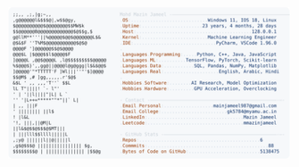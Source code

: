 <picture>
  <source srcset="https://raw.githubusercontent.com/mmazinjameel/mmazinjameel/main/dark_mode.svg?v=1743603002" media="(prefers-color-scheme: dark)">
  <img src="https://raw.githubusercontent.com/mmazinjameel/mmazinjameel/main/light_mode.svg?v=1743603002">
</picture>
